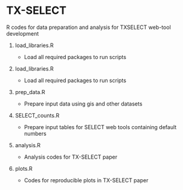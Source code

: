 # TX-SELECT
R codes for data preparation and analysis for TXSELECT web-tool development

1. load_libraries.R
   - Load all required packages to run scripts

2. load_libraries.R
   - Load all required packages to run scripts
     
3. prep_data.R
   - Prepare input data using gis and other datasets

4. SELECT_counts.R
   - Prepare input tables for SELECT web tools containing default numbers

5. analysis.R
   - Analysis codes for TX-SELECT paper

6. plots.R
   - Codes for reproducible plots in TX-SELECT paper
